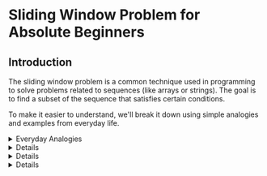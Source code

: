 # Sliding Window Problem for Absolute Beginners

## Introduction

The sliding window problem is a common technique used in programming to solve problems related to sequences (like arrays or strings). The goal is to find a subset of the sequence that satisfies certain conditions. 

To make it easier to understand, we'll break it down using simple analogies and examples from everyday life.

<details>
    <summary>Everyday Analogies</summary>
## Everyday Analogies

### 1. Watching a Movie

Imagine you have a movie that is 2 hours long. You want to find the most interesting 10-minute segment. You start watching from the beginning and keep a record of how interesting each part is. As you move forward in the movie, you always have a 10-minute window in your mind and adjust it until you find the most interesting segment.

### 2. Reading a Book

Think of reading a book where you want to remember the most exciting chapter. Instead of reading the entire book again, you remember a window of 3 pages at a time. As you read, you update your memory with the excitement level of the new page and forget the least exciting part of the previous pages in your window.

### 3. Shopping

Imagine you are at a market, and you want to find the cheapest combination of 3 items from a list of items with different prices. You start with the first 3 items, calculate their total price, and then move your window of 3 items forward, adjusting the total price as you add a new item and remove the old one.

</details>

<details>
## Breaking Down the Problem

Let's break down the problem we are solving: finding the maximum sum of a subarray of size `k`.

### Problem Explanation

Given an array of integers and an integer `k`, our goal is to find the maximum sum of any subarray of size `k`.



Code Explanation
Initialization

```
start, end = 0, 0
current_sum = 0
```

We start by setting start and end pointers to 0 and current_sum to 0.

Main Loop

```
while end < len(arr):
    current_sum += arr[end]
    end += 1
```

We iterate through the array using the end pointer. For each position of end, we add the current element to current_sum and move end one step to the right.

Adjusting the Window

```
while end - start >= k:
    current_sum -= arr[start]
    start += 1
```
When the size of the window (difference between end and start) reaches k, we adjust the window by subtracting the element at the start pointer from current_sum and moving start one step to the right.

Returning the Result

```
return current_sum
```

Finally, we return the current_sum which represents the sum of the maximum sum subarray of size k.

Example Usage
Let's see how this works with our example array [1, 4, 2, 7, 3, 6, 5] and k = 3.

Start with `start = 0`, `end = 0`, `current_sum = 0`.
Move `end` to the right and keep adding to `current_sum` until `end - start >= k`.
Adjust the window by moving `start` to the right and subtracting from `current_sum`.
Continue this process until end reaches the end of the array.
The output will be:


- The maximum sum subarray of size 3 is: 15
This means the subarray [7, 3, 6] has the maximum sum of 15.

Conclusion
The sliding window technique is a powerful tool for solving problems involving sequences. By understanding how to adjust the window dynamically, you can solve many problems efficiently. Use the analogies and code breakdown provided to grasp the concept and apply it to different scenarios.

For example, in the array `[1, 4, 2, 7, 3, 6, 5]` with `k = 3`, we want to find the subarray of 3 consecutive elements that has the highest sum.

</details>


<details>
### Steps to Solve

1. Initialize two pointers, `start` and `end`, both set to the beginning of the array.
2. Use a variable `current_sum` to keep track of the sum of the current window.
3. Move the `end` pointer to the right, adding elements to `current_sum`.
4. Once the window size reaches `k`, adjust the window by moving the `start` pointer to the right, subtracting elements from `current_sum`.
5. Continue this process until the `end` pointer reaches the end of the array.

</details>


<details>
## Full Code BLock

```python
def sliding_window_problem(arr, k):
    start, end = 0, 0
    current_sum = 0

    while end < len(arr):
        # Perform operations based on the current window [start, end]
        current_sum += arr[end]

        # Adjust the window by moving the pointers
        end += 1

        # Check if the window needs to be adjusted further and move the start pointer
        while end - start >= k:
            # Update the window based on the removal of the element at the start pointer
            current_sum -= arr[start]
            start += 1

    return current_sum
```

# Example usage
arr = [1, 4, 2, 7, 3, 6, 5]
k = 3
result = sliding_window_problem(arr, k)
print(f"The maximum sum subarray of size {k} is: {result}")

</details>
